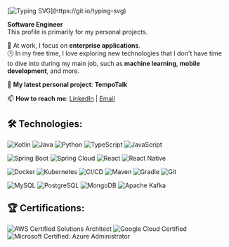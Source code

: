 [![Typing SVG](https://readme-typing-svg.herokuapp.com?font=Fira+Code&letterSpacing=0.1rem&duration=2500&pause=500&color=0ACD0B&width=600&lines=Hi%2C+I'm+Vladimir!)](https://git.io/typing-svg)

**Software Engineer**  
This profile is primarily for my personal projects.

💼 At work, I focus on **enterprise applications**.  
🕒 In my free time, I love exploring new technologies that I don't have time to dive into during my main job, such as **machine learning**, **mobile development**, and more.

🚀 **My latest personal project**: **TempoTalk**

📫 **How to reach me**: [LinkedIn](https://www.linkedin.com/in/v-perfilev/) | [Email](mailto:persoff68@gmail.com)


## 🛠️ Technologies:

![Kotlin](https://img.shields.io/badge/Kotlin-blue?logo=kotlin)
![Java](https://img.shields.io/badge/Java-orange?logo=java)
![Python](https://img.shields.io/badge/Python-blue?logo=python)
![TypeScript](https://img.shields.io/badge/TypeScript-blue?logo=typescript)
![JavaScript](https://img.shields.io/badge/JavaScript-yellow?logo=javascript)

![Spring Boot](https://img.shields.io/badge/Spring%20Boot-green?logo=springboot)
![Spring Cloud](https://img.shields.io/badge/Spring%20Cloud-green?logo=spring)
![React](https://img.shields.io/badge/React-blue?logo=react)
![React Native](https://img.shields.io/badge/React%20Native-blue?logo=react)

![Docker](https://img.shields.io/badge/Docker-blue?logo=docker)
![Kubernetes](https://img.shields.io/badge/Kubernetes-blue?logo=kubernetes)
![CI/CD](https://img.shields.io/badge/CI%2FCD-blue?logo=githubactions)
![Maven](https://img.shields.io/badge/Maven-blue?logo=apachemaven)
![Gradle](https://img.shields.io/badge/Gradle-blue?logo=gradle)
![Git](https://img.shields.io/badge/Git-blue?logo=git)

![MySQL](https://img.shields.io/badge/MySQL-blue?logo=mysql)
![PostgreSQL](https://img.shields.io/badge/PostgreSQL-blue?logo=postgresql)
![MongoDB](https://img.shields.io/badge/MongoDB-green?logo=mongodb)
![Apache Kafka](https://img.shields.io/badge/Apache%20Kafka-red?logo=apachekafka)

## 🏆 Certifications:

![AWS Certified Solutions Architect](https://img.shields.io/badge/AWS-Solutions_Architect-blue)
![Google Cloud Certified](https://img.shields.io/badge/GCP-Associate_Cloud_Engineer-blue)
![Microsoft Certified: Azure Administrator](https://img.shields.io/badge/Azure-Administrator-0078D4)

<!-- 

## Hi there 👋

**v-perfilev/v-perfilev** is a ✨ _special_ ✨ repository because its `README.md` (this file) appears on your GitHub profile.

Here are some ideas to get you started:

- 🔭 I’m currently working on ...
- 🌱 I’m currently learning ...
- 👯 I’m looking to collaborate on ...
- 🤔 I’m looking for help with ...
- 💬 Ask me about ...
- 📫 How to reach me: ...
- 😄 Pronouns: ...
- ⚡ Fun fact: ...
-->
